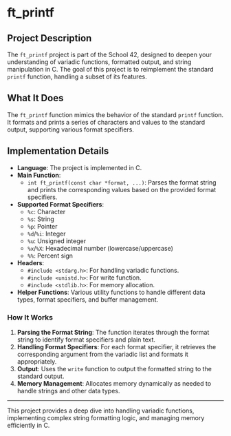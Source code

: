 # ft_printf

## Project Description

The `ft_printf` project is part of the School 42, designed to deepen your understanding of variadic functions, formatted output, and string manipulation in C. The goal of this project is to reimplement the standard `printf` function, handling a subset of its features.

## What It Does

The `ft_printf` function mimics the behavior of the standard `printf` function. It formats and prints a series of characters and values to the standard output, supporting various format specifiers.

## Implementation Details

- **Language**: The project is implemented in C.
- **Main Function**:
  - `int ft_printf(const char *format, ...)`: Parses the format string and prints the corresponding values based on the provided format specifiers.
- **Supported Format Specifiers**:
  - `%c`: Character
  - `%s`: String
  - `%p`: Pointer
  - `%d`/`%i`: Integer
  - `%u`: Unsigned integer
  - `%x`/`%X`: Hexadecimal number (lowercase/uppercase)
  - `%%`: Percent sign
- **Headers**:
  - `#include <stdarg.h>`: For handling variadic functions.
  - `#include <unistd.h>`: For write function.
  - `#include <stdlib.h>`: For memory allocation.
- **Helper Functions**: Various utility functions to handle different data types, format specifiers, and buffer management.

### How It Works

1. **Parsing the Format String**: The function iterates through the format string to identify format specifiers and plain text.
2. **Handling Format Specifiers**: For each format specifier, it retrieves the corresponding argument from the variadic list and formats it appropriately.
3. **Output**: Uses the `write` function to output the formatted string to the standard output.
4. **Memory Management**: Allocates memory dynamically as needed to handle strings and other data types.

---

This project provides a deep dive into handling variadic functions, implementing complex string formatting logic, and managing memory efficiently in C.
